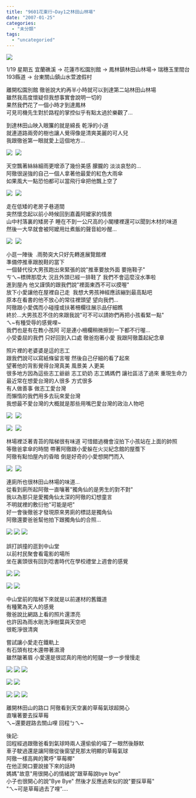 ```yaml
---
title: "9601花東行~Day1之林田山林場"
date: "2007-01-25"
categories: 
  - "未分類"
tags: 
  - "uncategoried"
---
```


![](images/366528727_d67fefae7e_m.jpg)

1/19 星期五 宜蘭礁溪 -> 花蓮市松園別館 -> 鳳林鎮林田山林場\-> 瑞穗玉里間台193縣道 -> 台東關山鎮山水萱渡假村  
  
離開松園別館 徹爸說大約再半小時就可以到達第二站林田山林場  
雖然我高度懷疑但我想事實會說明一切的  
果然我們花了一個小時才到達鳳林  
可見司機先生對於路程的掌控似乎有點太過於樂觀了...  
  
到達林田山映入眼簾的就是綿長 乾淨的小道   
就連道路兩旁的樹也讓人覺得像是清爽美麗的可人兒  
我跟徹爸第一眼就愛上這個地方...  
  
![](images/366528727_d67fefae7e_m.jpg)  ![](images/366527854_17dca3fad9_m.jpg)  

天空飄著絲絲細雨更增添了幾份美感 朦朧的 淡淡哀愁的...  
阿徹很逞強的自己一個人拿著他最愛的紅色大雨傘  
如果風大一點恐怕都可以當飛行傘把他飄上空了  
  
![](images/366528608_3d0bc0171a_m.jpg)  ![](images/366528566_d367c63cd1_m.jpg)  
  
走在低矮的老房子巷道間  
突然懷念起以前小時候回到嘉義阿嬤家的情景  
山中村落裏的矮房子 睡在不到一公尺高的小閣樓裡還可以聞到木材的味道  
然後一大早就會被阿嬤用灶煮飯的聲音給吵醒...  
  
![](images/366528309_a558541cae_m.jpg)  ![](images/366528199_a100a60f4f_m.jpg)  
  
小逛一陣後  .雨勢突大只好先轉進展覽館裡  
準備停推車跟脫鞋的當下  
一個替代役大男孩跑出來緊張的說"推車要放外面 要拖鞋子"  
ㄘㄟ~標牌那麼大 況且外頭已經一排鞋了 我們不會這麼沒水準啦  
進到屋內 他又謹慎的跟我們說"裡面東西不可以摸喔"  
放下小愛讓他在屋裡自己走  我想大男孩神經應該繃到最高點吧  
原本在看書的他不放心的常往裡頭望 望向我們...  
阿徹跟小愛偶而小碰撞或扶著柵欄往展示品仔細瞧  
終於...大男孩忍不住的來跟我說"可不可以請妳們再把小孩看緊一點"  
ㄟ~有種受辱的感覺哩~  
我們也是有在教小孩阿 可是連小柵欄稍微擦到一下都不行喔...  
小受委屈的我們 只好回到入口處 徹爸抱著小愛 我跟阿徹蓋起紀念章  
  
照片裡的老婆婆是這的志工  
跟我們說可以寫紙條留言喔 然後自己仔細的看了起來  
望著他的背影覺得台灣真美 風景美 人更美  
很多地方因為這些志工爺爺 志工奶奶 志工媽媽們 讓社區活了過來 重現生命力  
最近常在想愛台灣的人很多 方式很多  
有人做善事 做志工愛台灣   
而懶惰的我們用多去玩來愛台灣  
我想最不愛台灣的大概就是那些用嘴巴愛台灣的政治人物吧  
  
![](images/366528138_b151b91513_m.jpg)  ![](images/366528100_9e90456888_m.jpg)  
  
![](images/366527981_a4de423d83_m.jpg)  ![](images/366527898_307f37b117_m.jpg)  
  
林場裡泛著青苔的階梯很有味道 可惜錯過機會沒拍下小孩站在上面的帥照  
等徹爸拿傘的時間 帶著阿徹跟小愛躲在火災紀念館的屋簷下  
阿徹有點怕屋內的昏暗 倒是好奇的小愛想開門而入  
  
![](images/366527692_10b320d9e2_m.jpg)  ![](images/366527556_e89921efd7_m.jpg)  
  
連廁所也很林田山林場的味道...   
從看到廁所起阿徹一直嚷著"獨角仙的是男生的對不對"  
我以為那只是愛獨角仙太深的阿徹的幻想童言  
不明就裡的敷衍他"可能是吧"  
好一會後徹爸才發現原來男廁的標誌是獨角仙  
阿徹還要爸爸幫他拍下跟獨角仙的合照...  
  
![](images/366527253_1bc621c9f3_m.jpg) ![](images/366527191_2648daf56d_m.jpg) ![](images/366527034_d857850ff5_m.jpg)  
[](http://www.flickr.com/photos/hmchen0328/366527034/in/set-72157594495004341/)  
誤打誤撞的逛到中山堂  
以前村民聚會看電影的場所  
坐在裏頭很有回到唸書時代在學校禮堂上週會的感覺  
  
![](images/366526990_125fc37fe4_m.jpg) ![](images/366526887_7638d85b6d_m.jpg)  
  
![](images/366526827_33f93f8e6a_m.jpg) ![](images/366526732_9a75f816dd_m.jpg)  
  
中山堂前的階梯下來就是以前運材的舊鐵道  
有種驚為天人的感覺   
徹爸說比網路上看的照片還漂亮  
也許因為雨水剛洗淨樹葉與天空吧  
很乾淨很清爽  
  
嘗試讓小愛走在鐵軌上  
有石頭有枕木還帶著濕滑  
雖然皺著眉 小愛還是很認真的用他的短腿一步一步慢慢走  
  
![](images/366526700_64aadd2929_m.jpg) ![](images/366526621_0b23fe872d_m.jpg) ![](images/366526380_975888f393_m.jpg)  
  
![](images/366526564_cfa9dafb52_m.jpg) ![](images/366526455_d01485c572_m.jpg)  
  
![](images/366526516_db6b3866f4_m.jpg) ![](images/366526295_5adfe5a2b1_m.jpg) ![](images/366526236_142c189b05_m.jpg)  
  
離開林田山的路口 阿徹看到天空裏的草莓氣球超開心  
直嚷著要去採草莓  
ㄟ~還要趕路去關山哩 回程ㄅㄟ~  
  
後記:  
回程經過跟徹爸看到氣球時兩人還偷偷的喵了一眼然後靜默   
車子駛過還是讓阿徹從後窗望見那太明顯的草莓氣球  
阿徹一樣高興的驚呼"草莓椰"  
在他正開口要說接下來的話時  
媽媽"故意"用很開心的情緒說"跟草莓說bye bye"  
小子也很開心的說"Bye Bye" 然後才反應過來似的說"要採草莓"  
"ㄟ~可是草莓過去了哩"....

